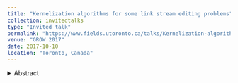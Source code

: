```yaml
---
title: "Kernelization algorithms for some link stream editing problems"
collection: invitedtalks
type: "Invited talk"
permalink: "https://www.fields.utoronto.ca/talks/Kernelization-algorithms-some-link-stream-editing-problems"
venue: "GROW 2017"
date: 2017-10-10
location: "Toronto, Canada"
---
```


<details >
<summary>Abstract</summary>
Given a link stream L and a positive integer k, the Sparse Split Link Stream Editing problem asks to transform L into a link stream which consists of a clique plus isolated vertices during an interval and is linkless outside that interval, by performing at most k edge insertions and deletions.

We present a kernelization algorithm for the sparse split link stream editing problem by adapting an algorithm for graphs (by Falk Hüffner, Christian Komusiewicz, and André Nichterlein). Further, we give ideas on how to similary adapt kernelization algorithms from graph problems to their link stream counterparts.

This is a joint work with Binh-Minh Bui-Xuan and Clémence Magnien.
</details>

